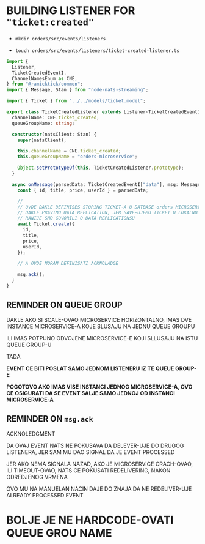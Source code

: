 # BUILDING LISTENER FOR `"ticket:created"`

- `mkdir orders/src/events/listeners`

- `touch orders/src/events/listeners/ticket-created-listener.ts`

```ts
import {
  Listener,
  TicketCreatedEventI,
  ChannelNamesEnum as CNE,
} from "@ramicktick/common";
import { Message, Stan } from "node-nats-streaming";

import { Ticket } from "../../models/ticket.model";

export class TicketCreatedListener extends Listener<TicketCreatedEventI> {
  channelName: CNE.ticket_created;
  queueGroupName: string;

  constructor(natsClient: Stan) {
    super(natsClient);

    this.channelName = CNE.ticket_created;
    this.queueGroupName = "orders-microservice";

    Object.setPrototypeOf(this, TicketCreatedListener.prototype);
  }

  async onMessage(parsedData: TicketCreatedEventI["data"], msg: Message) {
    const { id, title, price, userId } = parsedData;

    //
    // OVDE DAKLE DEFINISES STORING TICKET-A U DATBASE orders MICROSERVIC-E
    // DAKLE PRAVIMO DATA REPLICATION, JER SAVE-UJEMO TICKET U LOKALNOJ MONGODB INSTANCI orders MICROSERVICE
    // RANIJE SMO GOVORILI O DATA REPLICATIONSU
    await Ticket.create({
      id,
      title,
      price,
      userId,
    });

    // A OVDE MORAM DEFINISATI ACKNOLADGE

    msg.ack();
  }
}
```

## REMINDER ON QUEUE GROUP

DAKLE AKO SI SCALE-OVAO MICROSERVICE HORIZONTALNO, IMAS DVE INSTANCE MICROSERVICE-A KOJE SLUSAJU NA JEDNU QUEUE GROUPU

ILI IMAS POTPUNO ODVOJENE MICROSERVICE-E KOJI SLLUSAJU NA ISTU QUEUE GROUP-U

TADA

**EVENT CE BITI POSLAT SAMO JEDNOM LISTENERU IZ TE QUEUE GROUP-E**

**POGOTOVO AKO IMAS VISE INSTANCI JEDNOG MICROSERVICE-A, OVO CE OSIGURATI DA SE EVENT SALJE SAMO JEDNOJ OD INSTANCI MICROSERVICE-A**

## REMINDER ON `msg.ack`

ACKNOLEDGMENT

DA OVAJ EVENT NATS NE POKUSAVA DA DELEVER-UJE DO DRUGOG LISTENERA, JER SAM MU DAO SIGNAL DA JE EVENT PROCESSED 

JER AKO NEMA SIGNALA NAZAD, AKO JE MICROSERVICE CRACH-OVAO, ILI TIMEOUT-OVAO, NATS CE POKUSATI REDELIVERING, NAKON ODREDJENOG VRMENA

OVO MU NA MANUELAN NACIN DAJE DO ZNAJA DA NE REDELIVER-UJE ALREADY PROCESSED EVENT

# BOLJE JE NE HARDCODE-OVATI QUEUE GROU NAME
